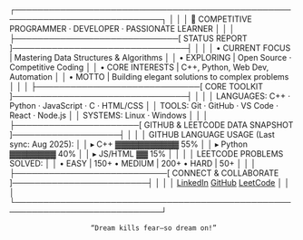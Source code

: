 ┌────────────────────────────────────────────────────────────────────────────┐
│                                                                            │
│            🚀 COMPETITIVE PROGRAMMER · DEVELOPER · PASSIONATE LEARNER       │
│                                                                            │
├─────────────────────────────[ STATUS REPORT ]───────────────────────────────┤
│                                                                            │
│  • CURRENT FOCUS   | Mastering Data Structures & Algorithms                │
│  • EXPLORING       | Open Source ⋅ Competitive Coding                      │
│  • CORE INTERESTS  | C++, Python, Web Dev, Automation                      │
│  • MOTTO           | Building elegant solutions to complex problems        │
│                                                                            │
├─────────────────────────────[ CORE TOOLKIT ]───────────────────────────────┤
│                                                                            │
│  LANGUAGES:   C++ · Python · JavaScript · C · HTML/CSS                     │
│  TOOLS:       Git · GitHub · VS Code · React · Node.js                     │
│  SYSTEMS:     Linux · Windows                                              │
│                                                                            │
├──────────────────────[ GITHUB & LEETCODE DATA SNAPSHOT ]───────────────────┤
│                                                                            │
│  GITHUB LANGUAGE USAGE (Last sync: Aug 2025):                              │
│    ▸ C++       ▓▓▓▓▓▓▓▓▓▓▓            55%                                 │
│    ▸ Python    ▓▓▓▓▓▓▓▓               40%                                 │
│    ▸ JS/HTML   ▓▓                     15%                                 │
│                                                                            │
│  LEETCODE PROBLEMS SOLVED:                                                 │
│    • EASY     | 150+        • MEDIUM   | 200+        • HARD   | 50+        │
│                                                                            │
├───────────────────────────[ CONNECT & COLLABORATE ]────────────────────────┤
│                                                                            │
│  [LinkedIn](https://www.linkedin.com/in/tendsxgaurav/)   [GitHub](https://github.com/tendsXgaurav)   [LeetCode](https://leetcode.com/u/tendsxgaurav/)          │
│                                                                            │
└────────────────────────────────────────────────────────────────────────────┘

                        “Dream kills fear—so dream on!”  
